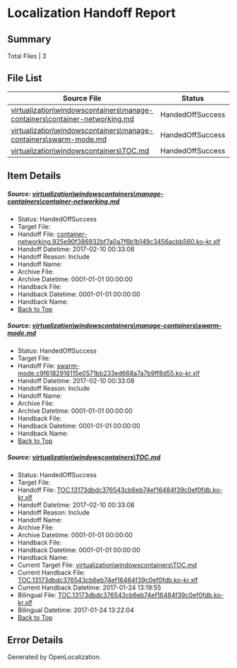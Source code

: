 # <a name='report-top'></a> Localization Handoff Report

## Summary
 Total Files | 3

## File List
 Source File | Status | Details 
 ----------- | ------ | ------- 
 [virtualization\windowscontainers\manage-containers\container-networking.md](https://github.com/Microsoft/Virtualization-Documentation-Private/blob/23d4b665da627f35cf5fce49c3c9974d0ef287dd/virtualization/windowscontainers/manage-containers/container-networking.md) | HandedOffSuccess | [Details](#e56a5b984cc1c42e27628d00a5cd532788aef11c287)
 [virtualization\windowscontainers\manage-containers\swarm-mode.md](https://github.com/Microsoft/Virtualization-Documentation-Private/blob/1af721f399cd258d52ca3bd4da7b9a05013c857d/virtualization/windowscontainers/manage-containers/swarm-mode.md) | HandedOffSuccess | [Details](#ae07f4cde07aafc6c34f6d3132b348c21cb2dfb5299)
 [virtualization\windowscontainers\TOC.md](https://github.com/Microsoft/Virtualization-Documentation-Private/blob/33cc8a142810e24f95135dd9509df149a67d9588/virtualization/windowscontainers/TOC.md) | HandedOffSuccess | [Details](#a565c6b6117e4c885c05a7c70323e9d1a12c3e58368)

## Item Details
##### <a name='e56a5b984cc1c42e27628d00a5cd532788aef11c287'></a> Source: [virtualization\windowscontainers\manage-containers\container-networking.md](https://github.com/Microsoft/Virtualization-Documentation-Private/blob/23d4b665da627f35cf5fce49c3c9974d0ef287dd/virtualization/windowscontainers/manage-containers/container-networking.md)
* Status: HandedOffSuccess
* Target File: 
* Handoff File: [container-networking.925e90f386932bf7a0a7f6b1b149c3456acbb560.ko-kr.xlf](https://github.com/Microsoft/Virtualization-Documentation-Private.handoff/blob/b44b1840e6eae79f16b9791224423aa47ec12ddd/ol-handoff/Microsoft/Virtualization-Documentation-Private.ko-kr/live/container-networking.925e90f386932bf7a0a7f6b1b149c3456acbb560.ko-kr.xlf)
* Handoff Datetime: 2017-02-10 00:33:08
* Handoff Reason: Include
* Handoff Name: 
* Archive File: 
* Archive Datetime: 0001-01-01 00:00:00
* Handback File: 
* Handback Datetime: 0001-01-01 00:00:00
* Handback Name: 
* [Back to Top](#report-top)

##### <a name='ae07f4cde07aafc6c34f6d3132b348c21cb2dfb5299'></a> Source: [virtualization\windowscontainers\manage-containers\swarm-mode.md](https://github.com/Microsoft/Virtualization-Documentation-Private/blob/1af721f399cd258d52ca3bd4da7b9a05013c857d/virtualization/windowscontainers/manage-containers/swarm-mode.md)
* Status: HandedOffSuccess
* Target File: 
* Handoff File: [swarm-mode.c9f6182916115e0571bb233ed668a7a7b9ff8d55.ko-kr.xlf](https://github.com/Microsoft/Virtualization-Documentation-Private.handoff/blob/b44b1840e6eae79f16b9791224423aa47ec12ddd/ol-handoff/Microsoft/Virtualization-Documentation-Private.ko-kr/live/swarm-mode.c9f6182916115e0571bb233ed668a7a7b9ff8d55.ko-kr.xlf)
* Handoff Datetime: 2017-02-10 00:33:08
* Handoff Reason: Include
* Handoff Name: 
* Archive File: 
* Archive Datetime: 0001-01-01 00:00:00
* Handback File: 
* Handback Datetime: 0001-01-01 00:00:00
* Handback Name: 
* [Back to Top](#report-top)

##### <a name='a565c6b6117e4c885c05a7c70323e9d1a12c3e58368'></a> Source: [virtualization\windowscontainers\TOC.md](https://github.com/Microsoft/Virtualization-Documentation-Private/blob/33cc8a142810e24f95135dd9509df149a67d9588/virtualization/windowscontainers/TOC.md)
* Status: HandedOffSuccess
* Target File: 
* Handoff File: [TOC.13173dbdc376543cb6eb74ef16484f39c0ef0fdb.ko-kr.xlf](https://github.com/Microsoft/Virtualization-Documentation-Private.handoff/blob/b44b1840e6eae79f16b9791224423aa47ec12ddd/ol-handoff/Microsoft/Virtualization-Documentation-Private.ko-kr/live/TOC.13173dbdc376543cb6eb74ef16484f39c0ef0fdb.ko-kr.xlf)
* Handoff Datetime: 2017-02-10 00:33:08
* Handoff Reason: Include
* Handoff Name: 
* Archive File: 
* Archive Datetime: 0001-01-01 00:00:00
* Handback File: 
* Handback Datetime: 0001-01-01 00:00:00
* Handback Name: 
* Current Target File: [virtualization\windowscontainers\TOC.md](https://github.com/Microsoft/Virtualization-Documentation-Private.ko-kr/blob/39f11390d6b8821ae405975c549739fd0d96a38e/virtualization/windowscontainers/TOC.md)
* Current Handback File: [TOC.13173dbdc376543cb6eb74ef16484f39c0ef0fdb.ko-kr.xlf](https://github.com/Microsoft/Virtualization-Documentation-Private.handback/blob/c6b1da7250c59446d14d8645519ba777051e61a3/ol-handback/Microsoft/Virtualization-Documentation-Private.ko-kr/live/TOC.13173dbdc376543cb6eb74ef16484f39c0ef0fdb.ko-kr.xlf)
* Current Handback Datetime: 2017-01-24 13:19:55
* Bilingual File: [TOC.13173dbdc376543cb6eb74ef16484f39c0ef0fdb.ko-kr.xlf](https://github.com/Microsoft/Virtualization-Documentation-Private.handback/blob/c6b1da7250c59446d14d8645519ba777051e61a3/ol-handback/Microsoft/Virtualization-Documentation-Private.ko-kr/live/TOC.13173dbdc376543cb6eb74ef16484f39c0ef0fdb.ko-kr.xlf)
* Bilingual Datetime: 2017-01-24 13:22:04
* [Back to Top](#report-top)


## Error Details

Generated by OpenLocalization.
